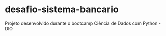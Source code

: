 # desafio-sistema-bancario
Projeto desenvolvido durante o bootcamp Ciência de Dados com Python - DIO
